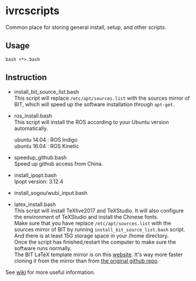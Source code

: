 # ivrcscripts
Common place for storing general install, setup, and other scripts.

## Usage

```
bash <*>.bash
```


## Instruction
* install_bit_source_list.bash   
This script will replace `/etc/apt/sources.list` with the sources mirror of BIT, which will speed up the software installation through `apt-get`.


* ros_install.bash  
This script will install the ROS according to your Ubuntu version automatically.

  ubuntu 14.04 : ROS Indigo   
  ubuntu 16.04 : ROS Kinetic   


* speedup_github.bash   
Speed up github access from China.


* install_ipopt.bash  
Ipopt version: 3.12.4


* install_sogou/wubi_input.bash


* latex_install.bash  
This script will install TeXlive2017 and TeXStudio. It will also configure the environment of TeXStudio and install the Chinese fonts.    
Make sure that you have replace `/etc/apt/sources.list` with the sources mirror of BIT by running `install_bit_source_list.bash` script. And there is at least 15G storage space in your /home directory.    
Once the script has finished,restart the computer to make sure the software runs normally.     
The BIT LaTeX template mirror is on this [website](https://coding.net/u/aRagdoll/p/LaTex-template/git). It's way more faster cloning it from the mirror than from [the original github repo](https://github.com/BIT-thesis/LaTeX-template.git).  


See [wiki](https://github.com/bit-ivrc/ivrcscripts/wiki) for more useful information.
